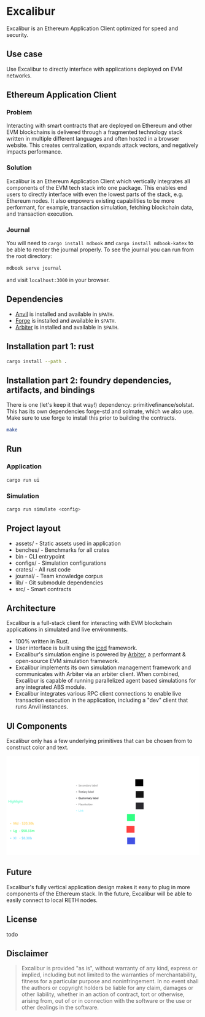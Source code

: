 # Excalibur

Excalibur is an Ethereum Application Client optimized for speed and security.

## Use case
Use Excalibur to directly interface with applications deployed on EVM networks.

## Ethereum Application Client

### Problem
Interacting with smart contracts that are deployed on Ethereum and other EVM blockchains is delivered through a fragmented technology stack written in multiple different languages and often hosted in a browser website. This creates centralization, expands attack vectors, and negatively impacts performance.

### Solution
Excalibur is an Ethereum Application Client which vertically integrates all components of the EVM tech stack into one package. This enables end users to directly interface with even the lowest parts of the stack, e.g. Ethereum nodes. It also empowers existing capabilities to be more performant, for example, transaction simulation, fetching blockchain data, and transaction execution.

### Journal
You will need to `cargo install mdbook` and `cargo install mdbook-katex` to be able to render the journal properly.
To see the journal you can run from the root directory:
```bash
mdbook serve journal
```
and visit `localhost:3000` in your browser.

## Dependencies
- [Anvil](https://github.com/foundry-rs/foundry) is installed and available in `$PATH`.
- [Forge](https://github.com/foundry-rs/foundry) is installed and available in `$PATH`.
- [Arbiter](https://github.com/primitivefinance/arbiter) is installed and available in `$PATH`.

## Installation part 1: rust

```bash
cargo install --path .
```

## Installation part 2: foundry dependencies, artifacts, and bindings

There is one (let's keep it that way!) dependency: primitivefinance/solstat. This has its own dependencies forge-std and solmate, which we also use. Make sure to use forge to install this prior to building the contracts.

```bash
make
```

## Run

### Application
```bash
cargo run ui
```

### Simulation
```bash
cargo run simulate <config>
```

## Project layout
- assets/ - Static assets used in application
- benches/ - Benchmarks for all crates
- bin - CLI entrypoint
- configs/ - Simulation configurations
- crates/ - All rust code
- journal/ - Team knowledge corpus
- lib/ - Git submodule dependencies
- src/ - Smart contracts

## Architecture

Excalibur is a full-stack client for interacting with EVM blockchain applications in simulated and live environments.
- 100% written in Rust.
- User interface is built using the [iced](https://github.com/iced-rs/iced) framework.
- Excalibur's simulation engine is powered by [Arbiter](https://github.com/primitivefinance/arbiter), a performant & open-source EVM simulation framework.
- Excalibur implements its own simulation management framework and communicates with Arbiter via an arbiter client. When combined, Excalibur is capable of running parallelized agent based simulations for any integrated ABS module.
- Excalibur integrates various RPC client connections to enable live transaction execution in the application, including a "dev" client that runs Anvil instances.


## UI Components

Excalibur only has a few underlying primitives that can be chosen from to construct color and text.

![](./assets/excalibur_ui_components.png)

## Future

Excalibur's fully vertical application design makes it easy to plug in more components of the Ethereum stack. In the future, Excalibur will be able to easily connect to local RETH nodes.

## License
todo

## Disclaimer
> Excalibur is provided "as is", without warranty of any kind, express or implied, including but not limited to the warranties of merchantability, fitness for a particular purpose and noninfringement. In no event shall the authors or copyright holders be liable for any claim, damages or other liability, whether in an action of contract, tort or otherwise, arising from, out of or in connection with the software or the use or other dealings in the software.